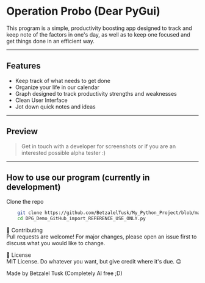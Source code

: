 # Operation Probo (Dear PyGui)

This program is a simple, productivity boosting app designed to track and keep note of the factors in one's day, as well as to keep one focused and get things done in an efficient way.

___

## Features

- Keep track of what needs to get done
- Organize your life in our calendar
- Graph designed to track productivity strengths and weaknesses
- Clean User Interface
- Jot down quick notes and ideas

---

## Preview

> Get in touch with a developer for screenshots or if you are an interested possible alpha tester :)

---

## How to use our program (currently in development)

Clone the repo
``` bash
	git clone https://github.com/BetzalelTusk/My_Python_Project/blob/main/DPG_Demo_GitHub_Import_REFERENCE_USE_ONLY.py 
	cd DPG_Demo_GitHub_import_REFERENCE_USE_ONLY.py
```

🤝 Contributing  
Pull requests are welcome! For major changes, please open an issue first to discuss what you would like to change.

📜 License  
MIT License. Do whatever you want, but give credit where it's due. 😉

Made by Betzalel Tusk (Completely AI free ;D)

